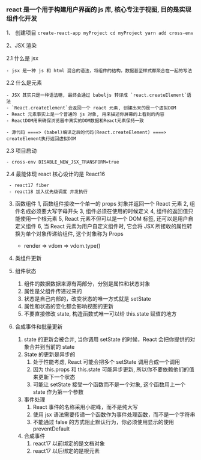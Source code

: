 ### react 是一个用于构建用户界面的 js 库, 核心专注于视图, 目的是实现组件化开发

1、 创建项目
`create-react-app myProject cd myProject yarn add cross-env`

2、JSX 渲染

2.1 什么是 jsx

    - jsx 是一种 js 和 html 混合的语法，将组件的结构，数据甚至样式都聚合在一起的写法

2.2 什么是元素

    - JSX 其实只是一种语法糖, 最终会通过 babeljs 转译成 `react.createElement`语法
    - `React.createElement`会返回一个 react 元素, 创建出来的是一个虚拟DOM
    - React 元素事实上是一个普通的 js 对象, 用来描述你屏幕的上看到的内容
    - ReactDOM用来确保浏览器中真实的DOM数据和React元素保持一致

    - 源代码 ====> (babel)编译之后的代码(React.createElement) ====> createElement执行返回虚拟DOM

2.3 项目启动

    - cross-env DISABLE_NEW_JSX_TRANSFORM=true

2.4 最能体现 react 核心设计的是 React16

     - react17 fiber
     - react18 加入优先级调度 并发执行

3. 函数组件
   1, 函数组件接收一个单一的 props 对象并返回一个 React 元素
   2, 组件名成必须要大写字母开头
   3, 组件必须在使用的时候定义
   4, 组件的返回值只能使用一个根元素
   5, React 元素不但可以是一个 DOM 标签, 还可以是用户自定义组件
   6, 当 React 元素为用户自定义组件时, 它会将 JSX 所接收的属性转换为单个对象传递给组件, 这个对象称为 Props

   - render => vdom => vdom.type()

4. 类组件更新
5. 组件状态

   1. 组件的数据数据来源有两部分，分别是属性和状态对象
   2. 属性是父组件传递过来的
   3. 状态是自己内部的，改变状态的唯一方式就是 setState
   4. 属性和状态的变化都会影响视图的更新
   5. 不要直接修改 state, 构造函数式唯一可以给 this.state 赋值的地方

6. 合成事件和批量更新

   1. state 的更新会被合并, 当你调用 setState 的时候，React 会把你提供的对象合并到当前的 state
   2. State 的更新是异步的
      1. 处于性能考虑, React 可能会把多个 setState 调用合成一个调用
      2. 因为 this.props 和 this.state 可能异步更新, 所以你不要依赖他们的值来更新下一个状态
      3. 可能让 setState 接受一个函数而不是一个对象, 这个函数用上一个 state 作为第一个参数
   3. 事件处理
      1. React 事件的名称采用小驼峰，而不是纯大写
      2. 使用 jsx 语法需要传递一个函数作为事件处理函数，而不是一个字符串
      3. 不能通过 false 的方式阻止默认行为，你必须使用显示的使用 preventDefault
   4. 合成事件
      1. react17 以前绑定的是文档对象
      2. react17 以后绑定的是根元素
